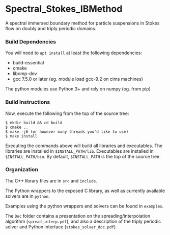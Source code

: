 # Spectral_Stokes_IBMethod
A spectral immersed boundary method for particle suspensions in Stokes flow on doubly and triply periodic domains.

### Build Dependencies ###
You will need to `apt install` at least the following dependencies:

* build-essential
* cmake
* libomp-dev
* gcc 7.5.0 or later (eg. module load gcc-9.2 on cims machines)

The python modules use Python 3+ and rely on numpy (eg. from pip)

### Build Instructions ###
Now, execute the following from the top of the source tree: 
```
$ mkdir build && cd build
$ cmake ..
$ make -j6 (or however many threads you'd like to use)
$ make install
```
Executing the commands above will build all libraries and executables. The libraries are
installed in `$INSTALL_PATH/lib`. Executables are installed in `$INSTALL_PATH/bin`. 
By default, `$INSTALL_PATH` is the top of the source tree.

### Organization ###
The C++ library files are in `src` and `include`. 

The Python wrappers to the exposed C library, as well as currently available solvers are in `python`.

Examples using the python wrappers and solvers can be found in `examples`.

The `Doc` folder contains a presentation on the spreading/interpolation algorithm (`spread_interp.pdf`),
and also a description of the triply periodic solver and Python interface (`stokes_solver_doc.pdf`).
